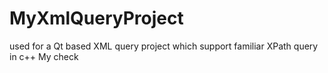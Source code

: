 # MyXmlQueryProject
used for a Qt based XML query project which support familiar XPath query in c++
My check

